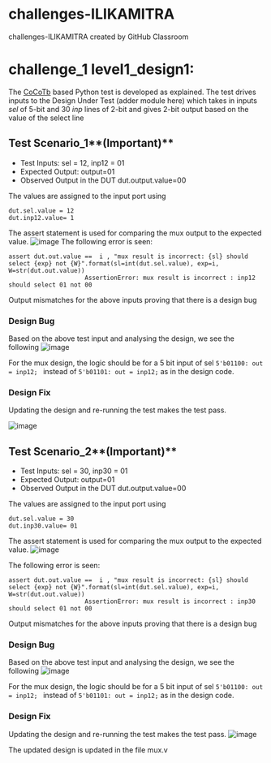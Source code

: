 # challenges-ILIKAMITRA
challenges-ILIKAMITRA created by GitHub Classroom
# challenge_1 level1_design1:

The [CoCoTb](https://www.cocotb.org/) based Python test is developed as explained. The test drives inputs to the Design Under Test (adder module here) which takes in inputs *sel* of 5-bit  and 30 *inp* lines of 2-bit and gives 2-bit output based on the value of the select line

## Test Scenario_1**(Important)**
- Test Inputs: sel = 12, inp12 = 01
- Expected Output: output=01
- Observed Output in the DUT dut.output.value=00

The values are assigned to the input port using 
```
dut.sel.value = 12
dut.inp12.value= 1 
```

The assert statement is used for comparing the mux output to the expected value.
![image](https://user-images.githubusercontent.com/53615130/182140177-ed9533fd-a070-49e1-b50e-e0abd6077404.png)
The following error is seen:
```
assert dut.out.value ==  i , "mux result is incorrect: {sl} should select {exp} not {W}".format(sl=int(dut.sel.value), exp=i, W=str(dut.out.value))
                     AssertionError: mux result is incorrect : inp12 should select 01 not 00 
```

Output mismatches for the above inputs proving that there is a design bug


### Design Bug
Based on the above test input and analysing the design, we see the following
![image](https://user-images.githubusercontent.com/53615130/182140327-7bdbb22d-3fef-47b6-b092-3f61a50cf894.png)


For the mux design, the logic should be for a 5 bit input of sel ``5'b01100: out = inp12; `` instead of ``5'b01101: out = inp12;`` as in the design code.

### Design Fix
Updating the design and re-running the test makes the test pass.

![image](https://user-images.githubusercontent.com/53615130/182145389-1fe6e949-3eee-4493-bafb-bfe1d86f02b6.png)



## Test Scenario_2**(Important)**
- Test Inputs: sel = 30, inp30 = 01
- Expected Output: output=01
- Observed Output in the DUT dut.output.value=00

The values are assigned to the input port using 
```
dut.sel.value = 30
dut.inp30.value= 01 
```

The assert statement is used for comparing the mux output to the expected value.
![image](https://user-images.githubusercontent.com/53615130/182146396-b74369fc-47fc-4312-b793-a2d7925ea9b6.png)

The following error is seen:
```
assert dut.out.value ==  i , "mux result is incorrect: {sl} should select {exp} not {W}".format(sl=int(dut.sel.value), exp=i, W=str(dut.out.value))
                     AssertionError: mux result is incorrect : inp30 should select 01 not 00 
```

Output mismatches for the above inputs proving that there is a design bug


### Design Bug
Based on the above test input and analysing the design, we see the following
![image](https://user-images.githubusercontent.com/53615130/182146468-65fecc75-6c75-49a6-8cbb-be6abe305836.png)


For the mux design, the logic should be for a 5 bit input of sel ``5'b01100: out = inp12; `` instead of ``5'b01101: out = inp12;`` as in the design code.

### Design Fix
Updating the design and re-running the test makes the test pass.
![image](https://user-images.githubusercontent.com/53615130/182146526-67aa4679-e239-4cef-8368-e68a63b13217.png)


The updated design is updated in the file mux.v










